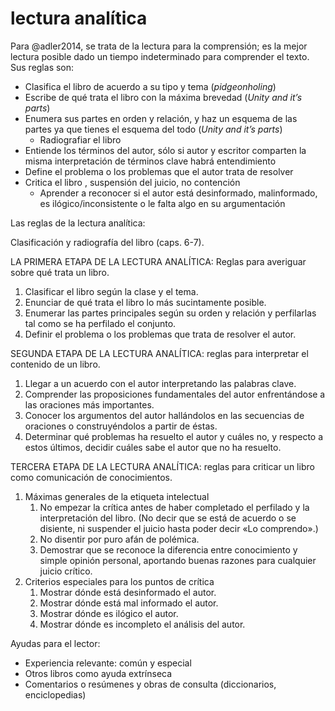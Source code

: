 # lectura analítica
Para @adler2014, se trata de la lectura para la comprensión; es la mejor lectura posible dado un tiempo indeterminado para comprender el texto. Sus reglas son:

- Clasifica el libro de acuerdo a su tipo y tema (*pidgeonholing*)
- Escribe de qué trata el libro con la máxima brevedad (*Unity and it’s parts*)
- Enumera sus partes en orden y relación, y haz un esquema de las partes ya que tienes el esquema del todo (*Unity and it’s parts*)
    - Radiografiar el libro
- Entiende los términos del autor, sólo si autor y escritor comparten la misma interpretación de términos clave habrá entendimiento
- Define el problema o los problemas que el autor trata de resolver
- Critica el libro , suspensión del juicio, no contención
    - Aprender a reconocer si el autor está desinformado, malinformado, es ilógico/inconsistente o le falta algo en su argumentación 


Las reglas de la lectura analítica:

Clasificación y radiografía del libro (caps. 6-7).

LA PRIMERA ETAPA DE LA LECTURA ANALÍTICA: Reglas para averiguar sobre qué trata un libro.

1. Clasificar el libro según la clase y el tema.
2. Enunciar de qué trata el libro lo más sucintamente posible.
3. Enumerar las partes principales según su orden y relación y perfilarlas tal como se ha perfilado el conjunto.
4. Definir el problema o los problemas que trata de resolver el autor.

SEGUNDA ETAPA DE LA LECTURA ANALÍTICA:  reglas para interpretar el contenido de un libro.

1. Llegar a un acuerdo con el autor interpretando las palabras clave.
2. Comprender las proposiciones fundamentales del autor enfrentándose a las oraciones más importantes.
3. Conocer los argumentos del autor hallándolos en las secuencias de oraciones o construyéndolos a partir de éstas.
4. Determinar qué problemas ha resuelto el autor y cuáles no, y respecto a estos últimos, decidir cuáles sabe el autor que no ha resuelto.

TERCERA ETAPA DE LA LECTURA ANALÍTICA: reglas para criticar un libro como comunicación de conocimientos.

1. Máximas generales de la etiqueta intelectual
    1. No empezar la crítica antes de haber completado el perfilado y la interpretación del libro. (No decir que se está de acuerdo o se disiente, ni suspender el juicio hasta poder decir «Lo comprendo».)
    2. No disentir por puro afán de polémica.
    3. Demostrar que se reconoce la diferencia entre conocimiento y simple opinión personal, aportando buenas razones para cualquier juicio crítico.
2. Criterios especiales para los puntos de crítica
    1. Mostrar dónde está desinformado el autor.
    2. Mostrar dónde está mal informado el autor.
    3. Mostrar dónde es ilógico el autor.
    4. Mostrar dónde es incompleto el análisis del autor.

Ayudas para el lector:

- Experiencia relevante: común y especial
- Otros libros como ayuda extrínseca
- Comentarios o resúmenes y obras de consulta (diccionarios, enciclopedias)